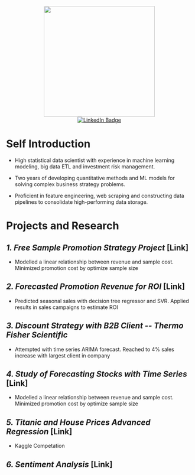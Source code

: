   
<div id="header" align="center">
  <img src="https://media.giphy.com/media/dyzew7Py7bnW9DiJJj/giphy.gif" width="300"/>
</div>

<div id="badges" align="center">
  <a href="https://www.linkedin.com/in/yuanzhidong/">
    <img src="https://img.shields.io/badge/LinkedIn-blue?style=for-the-badge&logo=linkedin&logoColor=white" alt="LinkedIn Badge"/>
  </a>
</div>



# Self Introduction
* High statistical data scientist with experience in machine learning modeling, big data ETL and investment risk management. 

* Two years of developing quantitative methods and ML models for solving complex business strategy problems. 

* Proficient in feature engineering, web scraping and constructing data pipelines to consolidate high-performing data storage.

# Projects and Research

## *1. Free Sample Promotion Strategy Project* [Link]
 - Modelled a linear relationship between revenue and sample cost. Minimized promotion cost by optimize sample size


## *2. Forecasted Promotion Revenue for ROI* [Link]
 - Predicted seasonal sales with decision tree regressor and SVR. Applied results in sales campaigns to estimate ROI

## *3. Discount Strategy with B2B Client -- Thermo Fisher Scientific*
 - Attempted with time series ARIMA forecast. Reached to 4% sales increase with largest client in company


## *4. Study of Forecasting Stocks with Time Series* [Link]
 - Modelled a linear relationship between revenue and sample cost. Minimized promotion cost by optimize sample size


## *5. Titanic and House Prices Advanced Regression* [Link]
 - Kaggle Competation

## *6. Sentiment Analysis* [Link]




